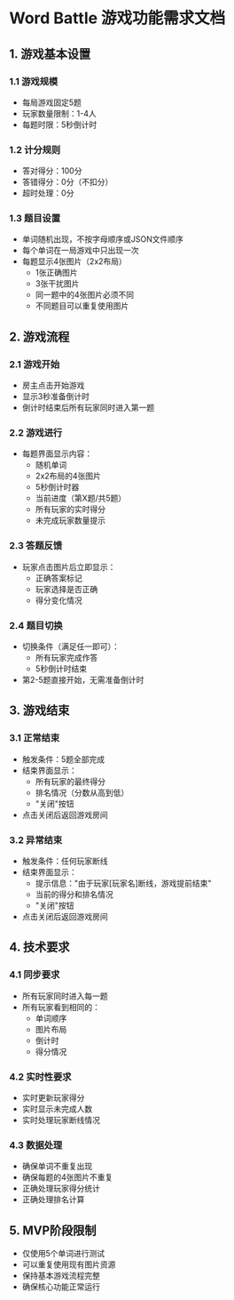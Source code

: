 # Word Battle 游戏功能需求文档

## 1. 游戏基本设置

### 1.1 游戏规模
- 每局游戏固定5题
- 玩家数量限制：1-4人
- 每题时限：5秒倒计时

### 1.2 计分规则
- 答对得分：100分
- 答错得分：0分（不扣分）
- 超时处理：0分

### 1.3 题目设置
- 单词随机出现，不按字母顺序或JSON文件顺序
- 每个单词在一局游戏中只出现一次
- 每题显示4张图片（2x2布局）
  * 1张正确图片
  * 3张干扰图片
  * 同一题中的4张图片必须不同
  * 不同题目可以重复使用图片

## 2. 游戏流程

### 2.1 游戏开始
- 房主点击开始游戏
- 显示3秒准备倒计时
- 倒计时结束后所有玩家同时进入第一题

### 2.2 游戏进行
- 每题界面显示内容：
  * 随机单词
  * 2x2布局的4张图片
  * 5秒倒计时器
  * 当前进度（第X题/共5题）
  * 所有玩家的实时得分
  * 未完成玩家数量提示

### 2.3 答题反馈
- 玩家点击图片后立即显示：
  * 正确答案标记
  * 玩家选择是否正确
  * 得分变化情况

### 2.4 题目切换
- 切换条件（满足任一即可）：
  * 所有玩家完成作答
  * 5秒倒计时结束
- 第2-5题直接开始，无需准备倒计时

## 3. 游戏结束

### 3.1 正常结束
- 触发条件：5题全部完成
- 结束界面显示：
  * 所有玩家的最终得分
  * 排名情况（分数从高到低）
  * "关闭"按钮
- 点击关闭后返回游戏房间

### 3.2 异常结束
- 触发条件：任何玩家断线
- 结束界面显示：
  * 提示信息："由于玩家[玩家名]断线，游戏提前结束"
  * 当前的得分和排名情况
  * "关闭"按钮
- 点击关闭后返回游戏房间

## 4. 技术要求

### 4.1 同步要求
- 所有玩家同时进入每一题
- 所有玩家看到相同的：
  * 单词顺序
  * 图片布局
  * 倒计时
  * 得分情况

### 4.2 实时性要求
- 实时更新玩家得分
- 实时显示未完成人数
- 实时处理玩家断线情况

### 4.3 数据处理
- 确保单词不重复出现
- 确保每题的4张图片不重复
- 正确处理玩家得分统计
- 正确处理排名计算

## 5. MVP阶段限制
- 仅使用5个单词进行测试
- 可以重复使用现有图片资源
- 保持基本游戏流程完整
- 确保核心功能正常运行 